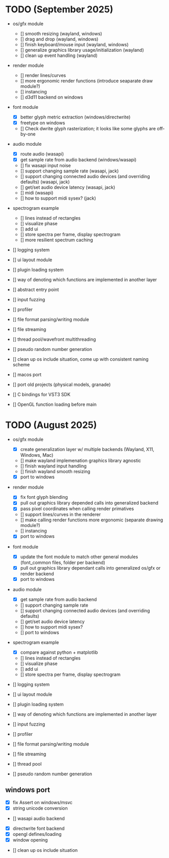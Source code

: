 # TODO (September 2025)
- os/gfx module
  - [] smooth resizing (wayland, windows)
  - [] drag and drop (wayland, windows)
  - [] finish keyboard/mouse input (wayland, windows)
  - [] generalize graphics library usage/initialization (wayland)
  - [] clean up event handling (wayland)
  
- render module
  - [] render lines/curves
  - [] more ergonomic render functions (introduce seaparate draw module?)
  - [] instancing
  - [] d3d11 backend on windows
  
- font module
  - [X] better glyph metric extraction (windows/directwrite)
  - [X] freetype on windows
  - [] Check dwrite glyph rasterization; it looks like some glyphs are off-by-one

- audio module
  - [X] route audio (wasapi)
  - [X] get sample rate from audio backend (windows/wasapi)
  - [] fix wasapi input noise
  - [] support changing sample rate (wasapi, jack)
  - [] support changing connected audio devices (and overriding defaults) (wasapi, jack)
  - [] get/set audio device latency (wasapi, jack)
  - [] midi (wasapi)
  - [] how to support midi sysex? (jack)
  
- spectrogram example
  - [] lines instead of rectangles
  - [] visualize phase
  - [] add ui
  - [] store spectra per frame, display spectrogram
  - [] more resilient spectrum caching

- [] logging system
- [] ui layout module
- [] plugin loading system
- [] way of denoting which functions are implemented in another layer
- [] abstract entry point
- [] input fuzzing
- [] profiler
- [] file format parsing/writing module
- [] file streaming
- [] thread pool/wavefront multithreading
- [] pseudo random number generation
- [] clean up os include situation, come up with consistent naming scheme
- [] macos port
- [] port old projects (physical models, granade)
- [] C bindings for VST3 SDK
- [] OpenGL function loading before main

# TODO (August 2025)
- os/gfx module
    - [X] create generalization layer w/ multiple backends (Wayland, X11, Windows, Mac)
	- [] make wayland implemenation graphics library agnostic
    - [] finish wayland input handling
	- [] finish wayland smooth resizing
	- [X] port to windows

- render module
    - [X] fix font glyph blending
	- [X] pull out graphics library depended calls into generalized backend
	- [X] pass pixel coordinates when calling render primatives
    - [] support lines/curves in the renderer
	- [] make calling render functions more ergonomic (separate drawing module?)
	- [] instancing
	- [X] port to windows
	
- font module
    - [X] update the font module to match other general modules (font_common files, folder per backend)
	- [X] pull out graphics library dependant calls into  generalized os/gfx or render backend
	- [X] port to windows
	
- audio module
    - [X] get sample rate from audio backend
	- [] support changing sample rate
	- [] support changing connected audio devices (and overriding defaults)
	- [] get/set audio device latency
	- [] how to support midi sysex?
	- [] port to windows

- spectrogram example
    - [X] compare against python + matplotlib
	- [] lines instead of rectangles
	- [] visualize phase
	- [] add ui
	- [] store spectra per frame, display spectrogram
	 	
- [] logging system
- [] ui layout module
- [] plugin loading system
- [] way of denoting which functions are implemented in another layer
- [] input fuzzing
- [] profiler
- [] file format parsing/writing module
- [] file streaming
- [] thread pool
- [] pseudo random number generation

## windows port
- [X] fix Assert on windows/msvc
- [X] string unicode conversion
- [] wasapi audio backend
- [X] directwrite font backend
- [X] opengl defines/loading
- [X] window opening
- [] clean up os include situation
